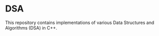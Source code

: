 # DSA
This repository contains implementations of various Data Structures and Algorithms (DSA) in C++.
